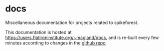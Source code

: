 # docs

Miscellaneous documentation for projects related to spikeforest.

This documentation is hosted at https://users.flatironinstitute.org/~magland/docs, and is re-built every few minutes according to changes in the [github repo](https://github.com/magland/docs).

#
